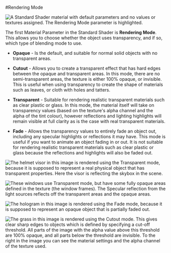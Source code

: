 #Rendering Mode

![A Standard Shader material with default parameters and no values or textures assigned. The Rendering Mode parameter is highlighted.](../uploads/Main/StandardShaderParameterRenderMode.png)

The first Material Parameter in the Standard Shader is **Rendering Mode**. This allows you to choose whether the object uses transparency, and if so, which type of blending mode to use. 

- **Opaque** - Is the default, and suitable for normal solid objects with no transparent areas.

- **Cutout** - Allows you to create a transparent effect that has hard edges between the opaque and transparent areas. In this mode, there are no semi-transparent areas, the texture is either 100% opaque, or invisible. This is useful when using transparency to create the shape of materials such as leaves, or cloth with holes and tatters.

- **Transparent** - Suitable for rendering realistic transparent materials such as clear plastic or glass. In this mode, the material itself will take on transparency values (based on the texture's alpha channel and the alpha of the tint colour), however reflections and lighting highlights will remain visible at full clarity as is the case with real transparent materials.

- **Fade** - Allows the transparency values to entirely fade an object out, including any specular highlights or reflections it may have. This mode is useful if you want to animate an object fading in or out. It is not suitable for rendering realistic transparent materials such as clear plastic or glass because the reflections and highlights will also be faded out.

![The helmet visor in this image is rendered using the Transparent mode, because it is supposed to represent a real physical object that has transparent properties. Here the visor is reflecting the skybox in the scene. ](../uploads/Main/StandardShaderTransparencySkyBoxReflection.png)

![These windows use Transparent mode, but have some fully opaque areas defined in the texture (the window frames). The Specular reflection from the light sources reflects off the transparent areas and the opaque areas.](../uploads/Main/StandardShaderTransparentWindow.png)

![The hologram in this image is rendered using the Fade mode, because it is supposed to represent an opaque object that is partially faded out.](../uploads/Main/StandardShaderFadeHologram.png)

![The grass in this image is rendered using the Cutout mode. This gives clear sharp edges to objects which is defined by specifying a cut-off threshold. All parts of the image with the alpha value above this threshold are 100% opaque, and all parts below the threshold are invisible. To the right in the image you can see the material settings and the alpha channel of the texture used.](../uploads/Main/StandardShaderCutoutGrassExample.png)
